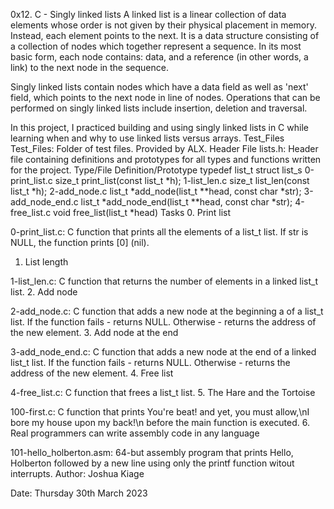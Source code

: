 0x12. C - Singly linked lists
A linked list is a linear collection of data elements whose order is not given by their physical placement in memory. Instead, each element points to the next. It is a data structure consisting of a collection of nodes which together represent a sequence. In its most basic form, each node contains: data, and a reference (in other words, a link) to the next node in the sequence.

Singly linked lists contain nodes which have a data field as well as 'next' field, which points to the next node in line of nodes. Operations that can be performed on singly linked lists include insertion, deletion and traversal.

In this project, I practiced building and using singly linked lists in C while learning when and why to use linked lists versus arrays.
Test_Files
Test_Files: Folder of test files. Provided by ALX.
Header File
lists.h: Header file containing definitions and prototypes for all types and functions written for the project.
Type/File	Definition/Prototype
typedef list_t	struct list_s
0-print_list.c	size_t print_list(const list_t *h);
1-list_len.c	size_t list_len(const list_t *h);
2-add_node.c	list_t *add_node(list_t **head, const char *str);
3-add_node_end.c	list_t *add_node_end(list_t **head, const char *str);
4-free_list.c	void free_list(list_t *head)
Tasks
0. Print list

0-print_list.c: C function that prints all the elements of a list_t list.
If str is NULL, the function prints [0] (nil).
1. List length

1-list_len.c: C function that returns the number of elements in a linked list_t list.
2. Add node

2-add_node.c: C function that adds a new node at the beginning a of a list_t list.
If the function fails - returns NULL.
Otherwise - returns the address of the new element.
3. Add node at the end

3-add_node_end.c: C function that adds a new node at the end of a linked list_t list.
If the function fails - returns NULL.
Otherwise - returns the address of the new element.
4. Free list

4-free_list.c: C function that frees a list_t list.
5. The Hare and the Tortoise

100-first.c: C function that prints You're beat! and yet, you must allow,\nI bore my house upon my back!\n before the main function is executed.
6. Real programmers can write assembly code in any language

101-hello_holberton.asm: 64-but assembly program that prints Hello, Holberton followed by a new line using only the printf function witout interrupts.
Author: Joshua Kiage

Date: Thursday 30th March 2023
